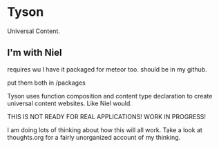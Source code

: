 Tyson
=====

Universal Content.

I'm with Niel
-------------

requires wu I have it packaged for meteor too. should be in my github.

put them both in /packages

Tyson uses function composition and content type declaration to create universal
content websites. Like Niel would.

THIS IS NOT READY FOR REAL APPLICATIONS! WORK IN PROGRESS!

I am doing lots of thinking about how this will all work. Take a look at thoughts.org for a fairly unorganized account of my thinking.
